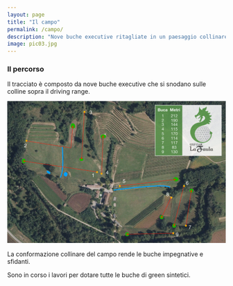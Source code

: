 ```yaml
---
layout: page
title: "Il campo"
permalink: /campo/
description: "Nove buche executive ritagliate in un paesaggio collinare immerso nella natura"
image: pic03.jpg
---
```


### Il percorso
Il tracciato è composto da nove buche executive che si snodano sulle colline sopra il driving range.

![Percorso faula](/assets/images/percorso.jpg)

La conformazione collinare del campo rende le buche impegnative e sfidanti.

Sono in corso i lavori per dotare tutte le buche di green sintetici.


